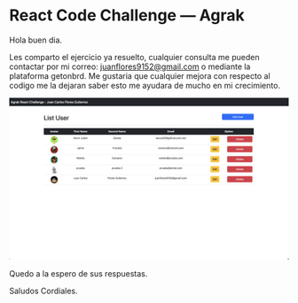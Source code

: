 # React Code Challenge — Agrak

Hola buen dia.

Les comparto el ejercicio ya resuelto, cualquier consulta me pueden contactar por mi correo: juanflores9152@gmail.com o mediante la plataforma getonbrd.
Me gustaria que cualquier mejora con respecto al codigo me la dejaran saber esto me ayudara de mucho en mi crecimiento. 

![Image text](https://raw.githubusercontent.com/JCFlores915/agrak-react-challenge/main/src/assets/img.png)

Quedo a la espero de sus respuestas.

Saludos Cordiales.

